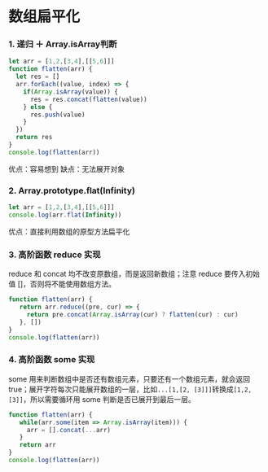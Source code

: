 # 数组扁平化
### 1. 递归 ＋ Array.isArray判断
```javascript
let arr = [1,2,[3,4],[[5,6]]]
function flatten(arr) {
  let res = []
  arr.forEach((value, index) => {
    if(Array.isArray(value)) {
      res = res.concat(flatten(value))
    } else {
      res.push(value)
    }
  })
  return res
}
console.log(flatten(arr)) 
```
优点：容易想到
缺点：无法展开对象
### 2. Array.prototype.flat(Infinity)
```javascript
let arr = [1,2,[3,4],[[5,6]]]
console.log(arr.flat(Infinity)) 
```
优点：直接利用数组的原型方法扁平化
### 3. 高阶函数 reduce 实现
reduce 和 concat 均不改变原数组，而是返回新数组；注意 reduce 要传入初始值 []，否则将不能使用数组方法。
```javascript
function flatten(arr) {
   return arr.reduce((pre, cur) => {
     return pre.concat(Array.isArray(cur) ? flatten(cur) : cur)
   }, [])
} 
console.log(flatten(arr)) 
```
### 4. 高阶函数 some 实现
some 用来判断数组中是否还有数组元素，只要还有一个数组元素，就会返回 true；展开字符每次只能展开数组的一层，比如`...[1,[2, [3]]]`转换成`[1,2,[3]]`，所以需要循环用 some 判断是否已展开到最后一层。
```javascript
function flatten(arr) {
   while(arr.some(item => Array.isArray(item))) {
     arr = [].concat(...arr)
   }
   return arr
} 
console.log(flatten(arr)) 
```

